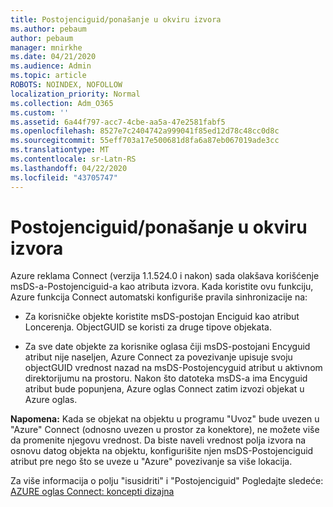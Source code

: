 ```yaml
---
title: Postojenciguid/ponašanje u okviru izvora
ms.author: pebaum
author: pebaum
manager: mnirkhe
ms.date: 04/21/2020
ms.audience: Admin
ms.topic: article
ROBOTS: NOINDEX, NOFOLLOW
localization_priority: Normal
ms.collection: Adm_O365
ms.custom: ''
ms.assetid: 6a44f797-acc7-4cbe-aa5a-47e2581fabf5
ms.openlocfilehash: 8527e7c2404742a999041f85ed12d78c48cc0d8c
ms.sourcegitcommit: 55eff703a17e500681d8fa6a87eb067019ade3cc
ms.translationtype: MT
ms.contentlocale: sr-Latn-RS
ms.lasthandoff: 04/22/2020
ms.locfileid: "43705747"
---
```

# <a name="consistencyguid--sourceanchor-behavior"></a>Postojenciguid/ponašanje u okviru izvora

Azure reklama Connect (verzija 1.1.524.0 i nakon) sada olakšava korišćenje msDS-a-Postojenciguid-a kao atributa izvora. Kada koristite ovu funkciju, Azure funkcija Connect automatski konfiguriše pravila sinhronizacije na:
  
- Za korisničke objekte koristite msDS-postojan Enciguid kao atribut Loncerenja. ObjectGUID se koristi za druge tipove objekata.
    
- Za sve date objekte za korisnike oglasa čiji msDS-postojani Encyguid atribut nije naseljen, Azure Connect za povezivanje upisuje svoju objectGUID vrednost nazad na msDS-Postojencyguid atribut u aktivnom direktorijumu na prostoru. Nakon što datoteka msDS-a ima Encyguid atribut bude popunjena, Azure oglas Connect zatim izvozi objekat u Azure oglas.
    
 **Napomena:** Kada se objekat na objektu u programu "Uvoz" bude uvezen u "Azure" Connect (odnosno uvezen u prostor za konektore), ne možete više da promenite njegovu vrednost. Da biste naveli vrednost polja izvora na osnovu datog objekta na objektu, konfigurišite njen msDS-Postojenciguid atribut pre nego što se uveze u "Azure" povezivanje sa više lokacija. 
  
Za više informacija o polju "isusidriti" i "Postojenciguid" Pogledajte sledeće: [AZURE oglas Connect: koncepti dizajna](https://docs.microsoft.com/azure/active-directory/connect/active-directory-aadconnect-design-concepts)
  

